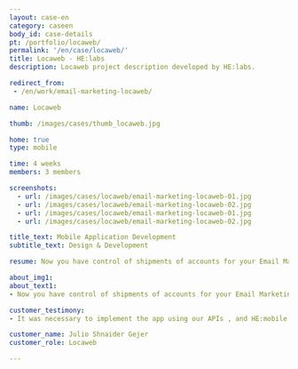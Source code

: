 ```yaml
---
layout: case-en
category: caseen
body_id: case-details
pt: /portfolio/locaweb/
permalink: '/en/case/locaweb/'
title: Locaweb - HE:labs
description: Locaweb project description developed by HE:labs.

redirect_from:
 - /en/work/email-marketing-locaweb/

name: Locaweb

thumb: /images/cases/thumb_locaweb.jpg

home: true
type: mobile

time: 4 weeks
members: 3 members

screenshots:
  - url: /images/cases/locaweb/email-marketing-locaweb-01.jpg
  - url: /images/cases/locaweb/email-marketing-locaweb-02.jpg
  - url: /images/cases/locaweb/email-marketing-locaweb-01.jpg
  - url: /images/cases/locaweb/email-marketing-locaweb-02.jpg

title_text: Mobile Application Development
subtitle_text: Design & Development

resume: Now you have control of shipments of accounts for your Email Marketing.

about_img1:
about_text1:
- Now you have control of shipments of accounts for your Email Marketing. You can check the performance of your campaigns without turning on the computer , anywhere .

customer_testimony:
- It was necessary to implement the app using our APIs , and HE:mobile accomplished this almost without questioning us Because of the work of HE:Mobile, now we can accelerate our backlog, and the experience with mobile devices was instrumental in achieving the results we expected

customer_name: Julio Shnaider Gejer
customer_role: Locaweb

---
```

